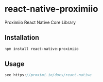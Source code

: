 # react-native-proximiio

Proximiio React Native Core Library

## Installation

```sh
npm install react-native-proximiio
```

## Usage

```js
see https://proximi.io/docs/react-native
```

